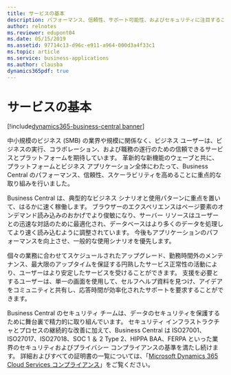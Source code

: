 ```yaml
---
title: サービスの基本
description: パフォーマンス、信頼性、サポート可能性、およびセキュリティに注目することは、サービス品質をサービス利用の増加に先んじて維持するために不可欠です。 アクセシビリティ機能も改善されています。
author: relnotes
ms.reviewer: edupont04
ms.date: 05/15/2019
ms.assetid: 97714c13-d96c-e911-a964-000d3a4f33c1
ms.topic: article
ms.service: business-applications
ms.author: clausba
dynamics365pdf: true
---
```

# <a name="service-fundamentals"></a>サービスの基本

[!include[dynamics365-business-central banner](../includes/dynamics365-business-central.md)]

中小規模のビジネス (SMB) の業界や規模に関係なく、ビジネス ユーザーは、ビジネスの実行、コラボレーション、および職務の遂行のための信頼できるサービスとプラットフォームを期待しています。 革新的な新機能のウェーブと共に、プラットフォームとビジネス アプリケーション全体にわたって、Business Central のパフォーマンス、信頼性、スケーラビリティを高めることに重点的な取り組みを行いました。  

Business Central は、典型的なビジネス シナリオと使用パターンに重点を置いて、はるかに速く稼働します。 ブラウザーのエクスペリエンスはページ要素のオンデマンド読み込みのおかげでより俊敏になり、サーバー リソースはユーザーとの迅速な対話のために最適化され、データベースはより多くのデータを処理してより速く読み込むように調整されています。 今後もアプリケーションのパフォーマンスを向上させ、一般的な使用シナリオを優先します。 

個々の業務に合わせてスケジュールされたアップグレード、勤務時間外のメンテナンス、最大限のアップタイムを保証する円熟したサービス正常性の活動により、ユーザーはより安定したサービスを受けることができます。 支援を必要とするユーザーは、単一の画面を使用して、セルフヘルプ資料を見つけ、アイデアをコミュニティと共有し、応答時間が効率化されたサポートを要求することができます。  

Business Central のセキュリティ チームは、データのセキュリティを保護するために舞台裏で精力的に取り組んでいます。 セキュリティ インフラストラクチャとプロセスの継続的な改善に加えて、Business Central は ISO27001、ISO27017、ISO27018、SOC 1 ＆ 2 Type 2、HIPPA BAA、FERPA といった業界のセキュリティおよびプライバシー コンプライアンスの基準を満たし続けます。 詳細およびすべての証明書の一覧については、「[Microsoft Dynamics 365 Cloud Services コンプライアンス](https://aka.ms/d365-compliance-list)」をご覧ください。  
